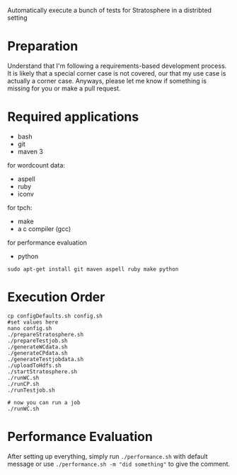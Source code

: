 Automatically execute a bunch of tests for Stratosphere in a distribted setting
####

# Preparation

Understand that I'm following a requirements-based development process.
It is likely that a special corner case is not covered, our that my use case is actually a corner case.
Anyways, please let me know if something is missing for you or make a pull request.

# Required applications
- bash
- git
- maven 3

for wordcount data:
- aspell
- ruby
- iconv

for tpch:
- make
- a c compiler (gcc)

for performance evaluation
- python

```
sudo apt-get install git maven aspell ruby make python
```

# Execution Order 

```
cp configDefaults.sh config.sh
#set values here
nano config.sh
./prepareStratosphere.sh
./prepareTestjob.sh
./generateWCdata.sh
./generateCPdata.sh
./generateTestjobdata.sh
./uploadToHdfs.sh
./startStratosphere.sh
./runWC.sh
./runCP.sh
./runTestjob.sh

# now you can run a job
./runWC.sh
```

# Performance Evaluation

After setting up everything, simply run ```./performance.sh``` with default message or use ```./performance.sh -m "did something"``` to give the comment.
